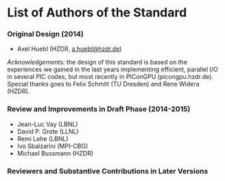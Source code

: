 # List of Authors of the Standard

### Original Design (2014)

- Axel Huebl (HZDR, a.huebl@hzdr.de)

*Acknowledgements:* the design of this standard is based on the experiences
                    we gained in the last years implementing efficient,
                    parallel I/O in several PIC codes, but most recently
                    in PIConGPU (picongpu.hzdr.de).
                    Special thanks goes to Felix Schmitt (TU Dresden)
                    and Rene Widera (HZDR).


### Review and Improvements in Draft Phase (2014-2015)

- Jean-Luc Vay (LBNL)
- David P. Grote (LLNL)
- Remi Lehe (LBNL)
- Ivo Sbalzarini (MPI-CBG)
- Michael Bussmann (HZDR)


### Reviewers and Substantive Contributions in Later Versions


